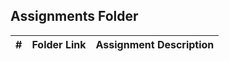 ## Assignments Folder

|  #  | Folder Link        | Assignment Description                                             |
| :---: | ---------------- | ------------------------------------------------------------------ |
